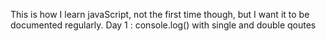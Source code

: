 This is how I learn javaScript, not the first time though, but I want it to be documented regularly.
Day 1 : console.log() with single and double qoutes
